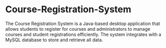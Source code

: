 # Course-Registration-System
The Course Registration System is a Java-based desktop application that allows students to register for courses and administrators to manage courses and student registrations efficiently. The system integrates with a MySQL database to store and retrieve all data.

